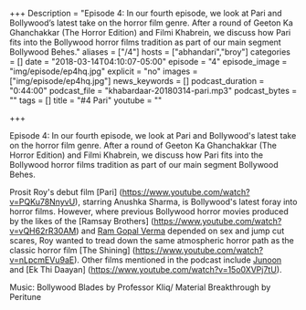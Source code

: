 +++
Description = "Episode 4: In our fourth episode, we look at Pari and Bollywood’s latest take on the horror film genre. After a round of Geeton Ka Ghanchakkar (The Horror Edition) and Filmi Khabrein, we discuss how Pari fits into the Bollywood horror films tradition as part of our main segment Bollywood Behes."
aliases = ["/4"]
hosts = ["abhandari","broy"]
categories = []
date = "2018-03-14T04:10:07-05:00"
episode = "4"
episode_image = "img/episode/ep4hq.jpg"
explicit = "no"
images = ["img/episode/ep4hq.jpg"]
news_keywords = []
podcast_duration = "0:44:00"
podcast_file = "khabardaar-20180314-pari.mp3"
podcast_bytes = ""
tags = []
title = "#4 Pari"
youtube = ""

+++

Episode 4: In our fourth episode, we look at Pari and Bollywood's latest take on the horror film genre. After a round of Geeton Ka Ghanchakkar (The Horror Edition) and Filmi Khabrein, we discuss how Pari fits into the Bollywood horror films tradition as part of our main segment Bollywood Behes. 

Prosit Roy's debut film [Pari] (https://www.youtube.com/watch?v=PQKu78NnyvU), starring Anushka Sharma, is Bollywood's latest foray into horror films. However, where previous Bollywood horror movies produced by the likes of the [Ramsay Brothers] (https://www.youtube.com/watch?v=vQH62rR30AM) and [Ram Gopal Verma](https://www.youtube.com/watch?v=nXsTxaHmmTo) depended on sex and jump cut scares, Roy wanted to tread down the same atmospheric horror path as the classic horror film [The Shining] (https://www.youtube.com/watch?v=nLpcmEVu9aE). Other films mentioned in the podcast include [Junoon](https://www.youtube.com/watch?v=D9AmOMKH7ls) and [Ek Thi Daayan] (https://www.youtube.com/watch?v=15o0XVPj7tU).
  
Music: Bollywood Blades by Professor Kliq/ Material Breakthrough by Peritune
